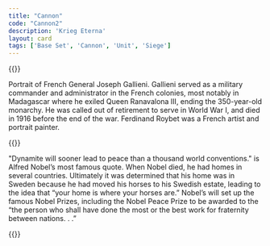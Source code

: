```yaml
---
title: "Cannon"
code: "Cannon2"
description: 'Krieg Eterna'
layout: card
tags: ['Base Set', 'Cannon', 'Unit', 'Siege']
---
```

{{<card-detail-page title="Cannon2" artwork="Galliéni by Ferdinand Roybet (1916)" attr="Alfred Nobel">}}
<p>
Portrait of French General Joseph Gallieni.  Gallieni served as a military commander and administrator in the French colonies, most notably in Madagascar where he exiled Queen Ranavalona III, ending the 350-year-old monarchy.  He was called out of retirement to serve in World War I, and died in 1916 before the end of the war. Ferdinand Roybet was a French artist and portrait painter.
</p>
{{<card-detail-image file="nobel.jpg" caption="Alfred Nobel by Emil Österman (1915)">}}
<p>
"Dynamite will sooner lead to peace than a thousand world conventions." is Alfred Nobel’s most famous quote.  When Nobel died, he had homes in several countries.  Ultimately it was determined that his home was in Sweden because he had moved his horses to his Swedish estate, leading to the idea that “your home is where your horses are.”  Nobel’s will set up the famous Nobel Prizes, including the Nobel Peace Prize to be awarded to the “the person who shall have done the most or the best work for fraternity between nations. . .”  
</p>
{{</card-detail-page>}}






